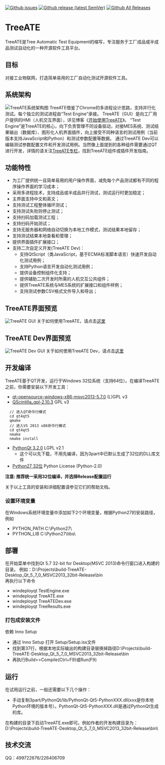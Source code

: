 [![Github issues](https://img.shields.io/github/issues/WilliamYinwei/TreeATE)](https://github.com/WilliamYinwei/TreeATE/issues)
[![Github release (latest SemVer)](https://img.shields.io/github/v/release/WilliamYinwei/TreeATE)](https://github.com/WilliamYinwei/TreeATE/releases/latest)
[![Github All Releases](https://img.shields.io/github/downloads/WilliamYinwei/TreeATE/total)](https://github.com/WilliamYinwei/TreeATE/releases)

# TreeATE
TreeATE是Tree Automatic Test Equipment的缩写，专注服务于工厂成品或半成品测试自动化的一种开源软件工具平台。

## 目标
对接工业物联网，打造简单易用的工厂自动化测试开源软件工具。

## 系统架构
![TreeATE系统架构图](https://raw.githubusercontent.com/WilliamYinwei/TreeATE/master/Doc/images/arch.png)
TreeATE借鉴了Chrome的多进程设计思路，支持并行化测试。每个独立的测试进程由“Test Engine”承接。 TreeATE（GUI）是向工厂用户提供的HMI（人机交互界面），详见博客《[开始使用TreeATE](https://blog.csdn.net/vivasoft/article/details/86063014)》。
“Test Engine”是TreeATE的核心，向下负责管理不同设备驱动，对接MES系统、测试结果输出（数据库）、图形化人机界面插件，向上接受不同种语言的测试用例（当前版本支持JavaScript和Python）和测试参数配置等数据。
通过TreeATE Dev可以编辑测试参数配置文件和开发测试用例。当然像上面提到的各种组件需要通过QT进行开发，详情的请关注[TreeATE专栏](https://blog.csdn.net/vivasoft/column/info/31202)，找到TreeATE组件或插件开发指南。

## 功能特性
* 为工厂提供统一且简单易用的用户操作界面，减免每个产品测试都有不同的程序操作界面的学习成本；
* 采用多进程技术，支持成品或半成品并行测试，测试运行时更加稳定；
* 主界面支持中文和英文；
* 支持测试工程整体循环测试；
* 支持测试失败则停止测试；
* 支持扫码加载测试工程；
* 支持扫码开始测试；
* 支持无服务器和网络自动切换为本地工作模式，测试结果本地留存；
* 支持测试结果本地查看和管理；
* 提供界面插件扩展接口；
* 支持二次自定义开发(TreeATE Dev)：
  * 支持QtScript（类JavaScript，基于ECMA标准脚本语言）快速开发自动化测试用例；
  * 支持Python语言开发自动化测试用例；
  * 提供设备控制组件化支持；
  * 提供辅助二次开发时所需的人机交互公共组件；
  * 提供TreeATE系统与MES系统的扩展接口和组件样例；
  * 支持测试参数CSV格式文件导入和导出；

TreeATE界面预览
-------------------------------------------------------------------------------
![TreeATE GUI](https://raw.githubusercontent.com/WilliamYinwei/TreeATE/master/Doc/images/TreeATE.png)
关于如何使用TreeATE，请点击[这里](https://github.com/WilliamYinwei/TreeATE/wiki/Start-TreeATE)

TreeATE Dev界面预览
-------------------------------------------------------------------------------
![TreeATE Dev GUI](https://raw.githubusercontent.com/WilliamYinwei/TreeATE/master/Doc/images/TreeATE%20Dev.png)
关于如何使用TreeATE Dev，请点击[这里](https://github.com/WilliamYinwei/TreeATE/wiki/TreeATE-Dev)

## 开发编译

TreeATE基于QT开发，运行于Windows 32位系统（支持64位）。在编译TreeATE之前，你需要安装以下开发工具：
* [qt-opensource-windows-x86-msvc2013-5.7.0](http://download.qt.io/archive/qt/5.7/5.7.0/qt-opensource-windows-x86-msvc2013-5.7.0.exe)	(L)GPL v3
* [QScintilla_gpl-2.10.3](https://github.com/WilliamYinwei/qscintilla/releases/tag/v2.10.3) GPL v3
```
  // 进入QT命令行模式  
  cd qt4qt5
  qmake
  // 进入VS 2013 x86命令行模式
  cd qt4qt5
  nmake
  nmake install 
```
* [PythonQt 3.2.0](https://github.com/MeVisLab/pythonqt)	LGPL v2.1 
  - 这个可以先下载，不用先编译，因为3part中已默认生成了32位的DLL库文件
* [Python27 32位](https://www.python.org/ftp/python/2.7.15/python-2.7.15.msi) Python License (Python-2.0)

**注意: 推荐统一采用32位编译，并选择Release配置运行**

关于以上工具的安装和详细配置请参见它们的帮助文档。

### 设置环境变量
在Windows系统环境变量中添加如下2个环境变量，根据Python27的安装路径，例如
* PYTHON_PATH  C:\Python27\
* PYTHON_LIB  C:\Python27\libs\

## 部署
在开始菜单中找到Qt 5.7 32-bit for Desktop(MSVC 2013)命令行窗口进入构建的目录。
例如：D:\Projects\build-TreeATE-Desktop_Qt_5_7_0_MSVC2013_32bit-Release\bin\
再执行以下命令
* windeployqt TestEngine.exe
* windeployqt TreeATE.exe
* windeployqt TreeATEDev.exe
* windeployqt TreeResults.exe

### 打包成安装文件
依赖 Inno Setup
* 通过 Inno Setup 打开 Setup/Setup.iss文件
* 找到第37行，根据本地实际输出的构建目录替换掉路径D:\Projects\build-TreeATE-Desktop_Qt_5_7_0_MSVC2013_32bit-Release\bin
* 再执行Build>>Compile(Ctrl+F9)或Run(F9)

运行
-------------------------------------------------------------------------------
在试用运行之前，一般还需要以下几个操作：
* 手动复制3part/PythonQt/lib/PythonQt-Qt5-PythonXXX.dll(xxx是你本地Python环境的版本号）。PythonQt-Qt5-PythonXXX.dll是通过PythonQt生成的库。

在构建的目录下启动TreeATE.exe即可。例如作者的开发构建目录为：
D:\Projects\build-TreeATE-Desktop_Qt_5_7_0_MSVC2013_32bit-Release\bin\

技术交流
-------------------------------------------------------------------------------
QQ：499722676/226406709
